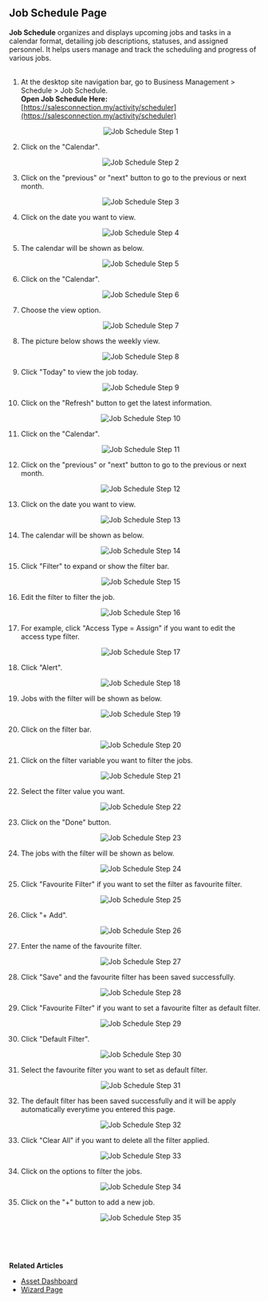 ## Job Schedule Page

**Job Schedule** organizes and displays upcoming jobs and tasks in a calendar format, detailing job descriptions, statuses, and assigned personnel. It helps users manage and track the scheduling and progress of various jobs.<br><br>


1. At the desktop site navigation bar, go to Business Management > Schedule > Job Schedule.<br>
   **Open Job Schedule Here:** [https://salesconnection.my/activity/scheduler](https://salesconnection.my/activity/scheduler)<br>

   <p align="center">
      <img src="img2/Job_Schedule_Step_1.png" alt="Job Schedule Step 1">
   </p>

2. Click on the "Calendar".

   <p align="center">
      <img src="img2/Job_Schedule_Step_2.png" alt="Job Schedule Step 2">
   </p>
  
3. Click on the "previous" or "next" button to go to the previous or next month.

   <p align="center">
      <img src="img2/Job_Schedule_Step_3.png" alt="Job Schedule Step 3">
   </p>
   
4. Click on the date you want to view.

   <p align="center">
      <img src="img2/Job_Schedule_Step_4.png" alt="Job Schedule Step 4">
   </p>

5. The calendar will be shown as below.

   <p align="center">
      <img src="img2/Job_Schedule_Step_5.png" alt="Job Schedule Step 5">
   </p>

6. Click on the "Calendar".

   <p align="center">
      <img src="img2/Job_Schedule_Step_6.png" alt="Job Schedule Step 6">
   </p>
  
7. Choose the view option.

   <p align="center">
      <img src="img2/Job_Schedule_Step_7.png" alt="Job Schedule Step 7">
   </p>
  
8. The picture below shows the weekly view.

   <p align="center">
      <img src="img2/Job_Schedule_Step_8.png" alt="Job Schedule Step 8">
   </p>
  
9. Click "Today" to view the job today.

   <p align="center">
      <img src="img2/Job_Schedule_Step_9.png" alt="Job Schedule Step 9">
   </p>
  
10. Click on the "Refresh" button to get the latest information. 

    <p align="center">
      <img src="img2/Job_Schedule_Step_10.png" alt="Job Schedule Step 10">
    </p>

11. Click on the "Calendar".

    <p align="center">
      <img src="img2/Job_Schedule_Step_11.png" alt="Job Schedule Step 11">
    </p>
  
12. Click on the "previous" or "next" button to go to the previous or next month.

    <p align="center">
      <img src="img2/Job_Schedule_Step_12.png" alt="Job Schedule Step 12">
    </p>
  
13. Click on the date you want to view.

    <p align="center">
      <img src="img2/Job_Schedule_Step_13.png" alt="Job Schedule Step 13">
    </p>

14. The calendar will be shown as below.

    <p align="center">
      <img src="img2/Job_Schedule_Step_14.png" alt="Job Schedule Step 14">
    </p>
  
15. Click "Filter" to expand or show the filter bar.

    <p align="center">
      <img src="img2/Job_Schedule_Step_15.png" alt="Job Schedule Step 15">
    </p>
  
16. Edit the filter to filter the job.

    <p align="center">
      <img src="img2/Job_Schedule_Step_16.png" alt="Job Schedule Step 16">
    </p>  

17. For example, click "Access Type = Assign" if you want to edit the access type filter.
    
    <p align="center">
      <img src="img2/Job_Schedule_Step_17.png" alt="Job Schedule Step 17">
    </p>  

18. Click "Alert".
    
    <p align="center">
      <img src="img2/Job_Schedule_Step_18.png" alt="Job Schedule Step 18">
    </p>
  
19. Jobs with the filter will be shown as below.

    <p align="center">
      <img src="img2/Job_Schedule_Step_19.png" alt="Job Schedule Step 19">
    </p>
  
20. Click on the filter bar.

    <p align="center">
      <img src="img2/Job_Schedule_Step_20.png" alt="Job Schedule Step 20">
    </p>  

21. Click on the filter variable you want to filter the jobs.
    
    <p align="center">
      <img src="img2/Job_Schedule_Step_21.png" alt="Job Schedule Step 21">
    </p>  

22. Select the filter value you want.
    
    <p align="center">
      <img src="img2/Job_Schedule_Step_22.png" alt="Job Schedule Step 22">
    </p>
  
23. Click on the "Done" button.

    <p align="center">
      <img src="img2/Job_Schedule_Step_23.png" alt="Job Schedule Step 23">
    </p>
  
24. The jobs with the filter will be shown as below.

    <p align="center">
      <img src="img2/Job_Schedule_Step_24.png" alt="Job Schedule Step 24">
    </p>  

25. Click "Favourite Filter" if you want to set the filter as favourite filter.
    
    <p align="center">
      <img src="img2/Job_Schedule_Step_25.png" alt="Job Schedule Step 25">
    </p>  

26. Click "+ Add".
    
    <p align="center">
      <img src="img2/Job_Schedule_Step_26.png" alt="Job Schedule Step 26">
    </p>
  
27. Enter the name of the favourite filter.

    <p align="center">
      <img src="img2/Job_Schedule_Step_27.png" alt="Job Schedule Step 27">
    </p>
  
28. Click "Save" and the favourite filter has been saved successfully.

    <p align="center">
      <img src="img2/Job_Schedule_Step_28.png" alt="Job Schedule Step 28">
    </p>  

29. Click "Favourite Filter" if you want to set a favourite filter as default filter.
    
    <p align="center">
      <img src="img2/Job_Schedule_Step_29.png" alt="Job Schedule Step 29">
    </p>  

30. Click "Default Filter".
    
    <p align="center">
      <img src="img2/Job_Schedule_Step_30.png" alt="Job Schedule Step 30">
    </p>
  
31. Select the favourite filter you want to set as default filter.

    <p align="center">
      <img src="img2/Job_Schedule_Step_31.png" alt="Job Schedule Step 31">
    </p>
  
32. The default filter has been saved successfully and it will be apply automatically everytime you entered this page.

    <p align="center">
      <img src="img2/Job_Schedule_Step_32.png" alt="Job Schedule Step 32">
    </p>  

33. Click "Clear All" if you want to delete all the filter applied.
    
    <p align="center">
      <img src="img2/Job_Schedule_Step_33.png" alt="Job Schedule Step 33">
    </p>  

34. Click on the options to filter the jobs.
    
    <p align="center">
      <img src="img2/Job_Schedule_Step_34.png" alt="Job Schedule Step 34">
    </p>

35. Click on the "+" button to add a new job.
    
    <p align="center">
      <img src="img2/Job_Schedule_Step_35.png" alt="Job Schedule Step 35">
    </p>
    <br><br><br>

**Related Articles**
- [Asset Dashboard](Asset_Dashboard.md)
- [Wizard Page](Wizard_Page.md)
